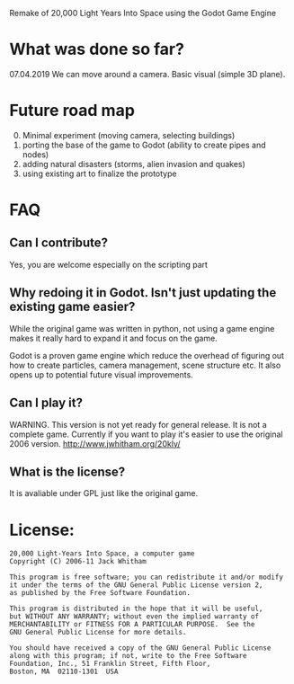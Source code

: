 Remake of 20,000 Light Years Into Space using the Godot Game Engine

# What was done so far? #

07.04.2019 
We can move around a camera. Basic visual (simple 3D plane).

# Future road map #

0) Minimal experiment (moving camera, selecting buildings)
1) porting the base of the game to Godot (ability to create pipes and nodes) 
2) adding natural disasters (storms, alien invasion and quakes) 
3) using existing art to finalize the prototype 

# FAQ #

## Can I contribute?
Yes, you are welcome especially on the scripting part

## Why redoing it in Godot. Isn't just updating the existing game easier?
While the original game was written in python, not using a game engine makes it really hard to expand it and focus on the game. 

Godot is a proven game engine which reduce the overhead of figuring out how to create particles, camera management, scene structure etc. It also opens up to potential future visual improvements.

## Can I play it?
WARNING. This version is not yet ready for general release. It is 
not a complete game. Currently if you want to play it's easier to use the original 2006 version.
http://www.jwhitham.org/20kly/

## What is the license?
It is avaliable under GPL just like the original game.

    
# License: #

    20,000 Light-Years Into Space, a computer game
    Copyright (C) 2006-11 Jack Whitham

    This program is free software; you can redistribute it and/or modify
    it under the terms of the GNU General Public License version 2,
    as published by the Free Software Foundation.

    This program is distributed in the hope that it will be useful,
    but WITHOUT ANY WARRANTY; without even the implied warranty of
    MERCHANTABILITY or FITNESS FOR A PARTICULAR PURPOSE.  See the
    GNU General Public License for more details.

    You should have received a copy of the GNU General Public License
    along with this program; if not, write to the Free Software
    Foundation, Inc., 51 Franklin Street, Fifth Floor, 
    Boston, MA  02110-1301  USA






